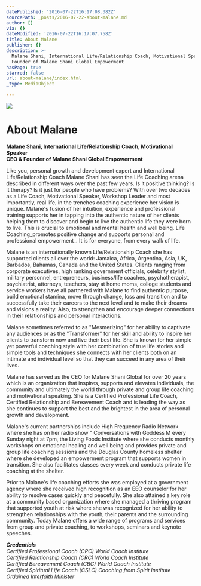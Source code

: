 ```yaml
---
datePublished: '2016-07-22T16:17:08.382Z'
sourcePath: _posts/2016-07-22-about-malane.md
author: []
via: {}
dateModified: '2016-07-22T16:17:07.758Z'
title: About Malane
publisher: {}
description: >-
  Malane Shani, International Life/Relationship Coach, Motivational SpeakerCEO &
  Founder of Malane Shani Global Empowerment
hasPage: true
starred: false
url: about-malane/index.html
_type: MediaObject

---
```

![](https://the-grid-user-content.s3-us-west-2.amazonaws.com/e4a4fdee-14cf-4c73-9405-a08e2fc6def0.jpg)

# About Malane

**Malane Shani, International Life/Relationship Coach, Motivational Speaker  
CEO & Founder of Malane Shani Global Empowerment**

Like you, personal growth and development expert and International Life/Relationship Coach Malane Shani has seen the Life Coaching arena described in different ways over the past few years. Is it positive thinking? Is it therapy? Is it just for people who have problems? With over two decades as a Life Coach, Motivational Speaker, Workshop Leader and most importantly, real life, in the trenches coaching experience her vision is unique. Malane's fusion of her intuition, experience and professional training supports her in tapping into the authentic nature of her clients helping them to discover and begin to live the authentic life they were born to live. This is crucial to emotional and mental health and well being. Life Coaching_promotes positive change and supports personal and professional empowerment_. It is for everyone, from every walk of life.

Malane is an internationally known Life/Relationship Coach she has supported clients all over the world: Jamaica, Africa, Argentina, Asia, UK, Barbados, Bahamas, Canada and the United States. Clients ranging from corporate executives, high ranking government officials, celebrity stylist, military personnel, entrepreneurs, business/life coaches, psychotherapist, psychiatrist, attorneys, teachers, stay at home moms, college students and service workers have all partnered with Malane to find authentic purpose, build emotional stamina, move through change, loss and transition and to successfully take their careers to the next level and to make their dreams and visions a reality. Also, to strengthen and encourage deeper connections in their relationships and personal interactions.

Malane sometimes referred to as "Mesmerizing" for her ability to captivate any audiences or as the "Transformer" for her skill and ability to inspire her clients to transform now and live their best life. She is known for her simple yet powerful coaching style with her combination of true life stories and simple tools and techniques she connects with her clients both on an intimate and individual level so that they can succeed in any area of their lives.

Malane has served as the CEO for Malane Shani Global for over 20 years which is an organization that inspires, supports and elevates individuals, the community and ultimately the world through private and group life coaching and motivational speaking. She is a Certified Professional Life Coach, Certified Relationship and Bereavement Coach and is leading the way as she continues to support the best and the brightest in the area of personal growth and development.

Malane's current partnerships include High Frequency Radio Network where she has on her radio show " Conversations with Goddess M every Sunday night at 7pm, the Living Foods Institute where she conducts monthly workshops on emotional healing and well being and provides private and group life coaching sessions and the Douglas County homeless shelter where she developed an empowerment program that supports women in transition. She also facilitates classes every week and conducts private life coaching at the shelter.

Prior to Malane's life coaching efforts she was employed at a government agency where she received high recognition as an EEO counselor for her ability to resolve cases quickly and peacefully. She also attained a key role at a community based organization where she managed a thriving program that supported youth at risk where she was recognized for her ability to strengthen relationships with the youth, their parents and the surrounding community. Today Malane offers a wide range of programs and services from group and private coaching, to workshops, seminars and keynote speeches.

_**Credentials**_  
_Certified Professional Coach (CPC) World Coach Institute  
Certified Relationship Coach (CRC) World Coach Institute  
Certified Bereavement Coach (CBC) World Coach Institute  
Certified Spiritual Life Coach (CSLC) Coaching from Spirit Institute  
Ordained Interfaith Minister_